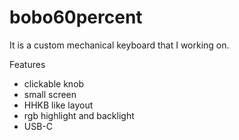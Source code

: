 # bobo60percent
It is a custom mechanical keyboard that I working on.

Features
- clickable knob 
- small screen 
- HHKB like layout 
- rgb highlight and backlight
- USB-C
